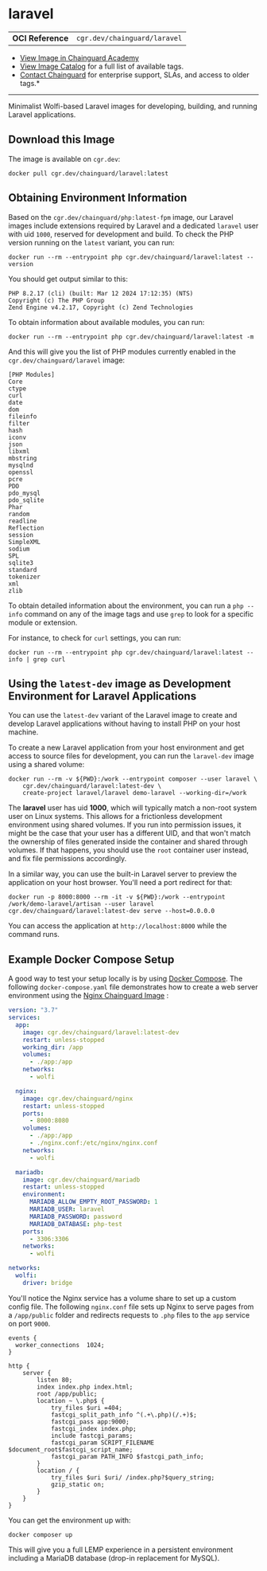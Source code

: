 <!--monopod:start-->
# laravel
| | |
| - | - |
| **OCI Reference** | `cgr.dev/chainguard/laravel` |


* [View Image in Chainguard Academy](https://edu.chainguard.dev/chainguard/chainguard-images/reference/laravel/overview/)
* [View Image Catalog](https://console.enforce.dev/images/catalog) for a full list of available tags.
* [Contact Chainguard](https://www.chainguard.dev/chainguard-images) for enterprise support, SLAs, and access to older tags.*

---
<!--monopod:end-->

<!--overview:start-->
Minimalist Wolfi-based Laravel images for developing, building, and running Laravel applications.
<!--overview:end-->

<!--getting:start-->
## Download this Image
The image is available on `cgr.dev`:

```
docker pull cgr.dev/chainguard/laravel:latest
```
<!--getting:end-->

<!--body:start-->

## Obtaining Environment Information

Based on the `cgr.dev/chainguard/php:latest-fpm` image, our Laravel images include extensions required by Laravel and a dedicated `laravel` user with uid `1000`, reserved for development and build. To check the PHP version running on the `latest` variant, you can run:

```shell
docker run --rm --entrypoint php cgr.dev/chainguard/laravel:latest --version
```

You should get output similar to this:

```
PHP 8.2.17 (cli) (built: Mar 12 2024 17:12:35) (NTS)
Copyright (c) The PHP Group
Zend Engine v4.2.17, Copyright (c) Zend Technologies
```

To obtain information about available modules, you can run:

```shell
docker run --rm --entrypoint php cgr.dev/chainguard/laravel:latest -m
```

And this will give you the list of PHP modules currently enabled in the `cgr.dev/chainguard/laravel` image:

```
[PHP Modules]
Core
ctype
curl
date
dom
fileinfo
filter
hash
iconv
json
libxml
mbstring
mysqlnd
openssl
pcre
PDO
pdo_mysql
pdo_sqlite
Phar
random
readline
Reflection
session
SimpleXML
sodium
SPL
sqlite3
standard
tokenizer
xml
zlib
```
To obtain detailed information about the environment, you can run a `php --info` command on any of the image tags and use `grep` to look for a specific module or extension.

For instance, to check for `curl` settings, you can run:

```shell
docker run --rm --entrypoint php cgr.dev/chainguard/laravel:latest --info | grep curl
```

## Using the `latest-dev` image as Development Environment for Laravel Applications

You can use the `latest-dev` variant of the Laravel image to create and develop Laravel applications without having to install PHP on your host machine.

To create a new Laravel application from your host environment and get access to source files for development, you can run the `laravel-dev` image using a shared volume:

```shell
docker run --rm -v ${PWD}:/work --entrypoint composer --user laravel \
    cgr.dev/chainguard/laravel:latest-dev \
    create-project laravel/laravel demo-laravel --working-dir=/work
```

The **laravel** user has uid **1000**, which will typically match a non-root system user on Linux systems. This allows for a frictionless development environment using shared volumes. If you run into permission issues, it might be the case that your user has a different UID, and that won't match the ownership of files generated inside the container and shared through volumes. If that happens, you should use the `root` container user instead, and fix file permissions accordingly.

In a similar way, you can use the built-in Laravel server to preview the application on your host browser. You'll need a port redirect for that:

```shell
docker run -p 8000:8000 --rm -it -v ${PWD}:/work --entrypoint /work/demo-laravel/artisan --user laravel cgr.dev/chainguard/laravel:latest-dev serve --host=0.0.0.0
```
You can access the application at `http://localhost:8000` while the command runs.

## Example Docker Compose Setup
A good way to test your setup locally is by using [Docker Compose](https://docs.docker.com/compose/compose-file/). The following `docker-compose.yaml` file demonstrates how to create a web server environment using the [Nginx Chainguard Image](https://edu.chainguard.dev/chainguard/chainguard-images/reference/nginx) :

```yaml
version: "3.7"
services:
  app:
    image: cgr.dev/chainguard/laravel:latest-dev
    restart: unless-stopped
    working_dir: /app
    volumes:
      - ./app:/app
    networks:
      - wolfi

  nginx:
    image: cgr.dev/chainguard/nginx
    restart: unless-stopped
    ports:
      - 8000:8080
    volumes:
      - ./app:/app
      - ./nginx.conf:/etc/nginx/nginx.conf
    networks:
      - wolfi

  mariadb:
    image: cgr.dev/chainguard/mariadb
    restart: unless-stopped
    environment:
      MARIADB_ALLOW_EMPTY_ROOT_PASSWORD: 1
      MARIADB_USER: laravel
      MARIADB_PASSWORD: password
      MARIADB_DATABASE: php-test
    ports:
      - 3306:3306
    networks:
      - wolfi

networks:
  wolfi:
    driver: bridge

```

You'll notice the Nginx service has a volume share to set up a custom config file. The following `nginx.conf` file sets up Nginx to serve pages from a `/app/public` folder and redirects requests to `.php` files to the `app` service on port `9000`.

```
events {
  worker_connections  1024;
}

http {
    server {
        listen 80;
        index index.php index.html;
        root /app/public;
        location ~ \.php$ {
            try_files $uri =404;
            fastcgi_split_path_info ^(.+\.php)(/.+)$;
            fastcgi_pass app:9000;
            fastcgi_index index.php;
            include fastcgi_params;
            fastcgi_param SCRIPT_FILENAME $document_root$fastcgi_script_name;
            fastcgi_param PATH_INFO $fastcgi_path_info;
        }
        location / {
            try_files $uri $uri/ /index.php?$query_string;
            gzip_static on;
        }
    }
}
```


You can get the environment up with:

```shell
docker composer up
```
This will give you a full LEMP experience in a persistent environment including a MariaDB database (drop-in replacement for MySQL).

<!--body:end-->
